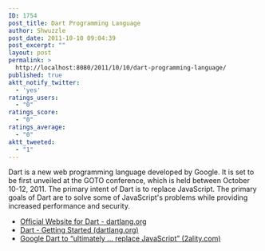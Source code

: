 ```yaml
---
ID: 1754
post_title: Dart Programming Language
author: Shwuzzle
post_date: 2011-10-10 09:04:39
post_excerpt: ""
layout: post
permalink: >
  http://localhost:8080/2011/10/10/dart-programming-language/
published: true
aktt_notify_twitter:
  - 'yes'
ratings_users:
  - "0"
ratings_score:
  - "0"
ratings_average:
  - "0"
aktt_tweeted:
  - "1"
---
```

Dart is a new web programming language developed by Google. It is set to be first unveiled at the GOTO conference, which is held between October 10-12, 2011. The primary intent of Dart is to replace JavaScript. The primary goals of Dart are to solve some of JavaScript's problems while providing increased performance and security.
<ul>
	<li><a href="http://www.dartlang.org/">Official Website for Dart - dartlang.org</a></li>
	<li><a href="http://www.dartlang.org/docs/getting-started/">Dart - Getting Started (dartlang.org)</a></li>
	<li><a href="http://www.2ality.com/2011/09/google-dart.html">Google Dart to “ultimately ... replace JavaScript” (2ality.com)</a></li>
</ul>